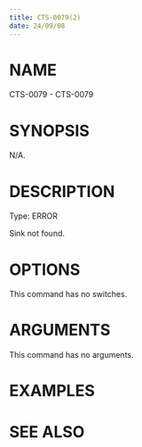 ```yaml
---
title: CTS-0079(2)
date: 24/09/08
---
```


# NAME

CTS-0079 - CTS-0079

# SYNOPSIS

N/A.

# DESCRIPTION

Type: ERROR

Sink not found.

# OPTIONS

This command has no switches.

# ARGUMENTS

This command has no arguments.

# EXAMPLES

# SEE ALSO
